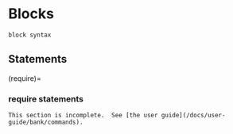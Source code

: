 Blocks
======

```{todo}
block syntax
```

Statements
----------

(require)=
### require statements

```{todo}
This section is incomplete.  See [the user guide](/docs/user-guide/bank/commands).
```

